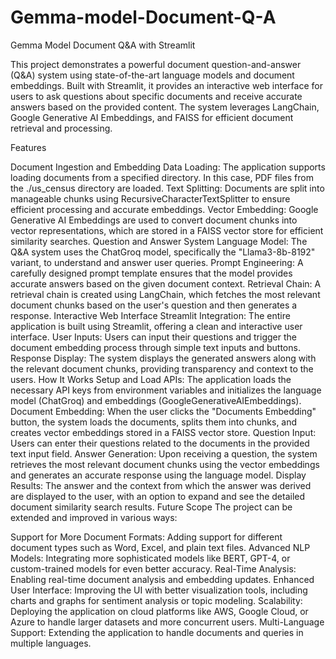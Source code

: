 # Gemma-model-Document-Q-A

Gemma Model Document Q&A with Streamlit

This project demonstrates a powerful document question-and-answer (Q&A) system using state-of-the-art language models and document embeddings. Built with Streamlit, it provides an interactive web interface for users to ask questions about specific documents and receive accurate answers based on the provided content. The system leverages LangChain, Google Generative AI Embeddings, and FAISS for efficient document retrieval and processing.

Features

Document Ingestion and Embedding
Data Loading: The application supports loading documents from a specified directory. In this case, PDF files from the ./us_census directory are loaded.
Text Splitting: Documents are split into manageable chunks using RecursiveCharacterTextSplitter to ensure efficient processing and accurate embeddings.
Vector Embedding: Google Generative AI Embeddings are used to convert document chunks into vector representations, which are stored in a FAISS vector store for efficient similarity searches.
Question and Answer System
Language Model: The Q&A system uses the ChatGroq model, specifically the "Llama3-8b-8192" variant, to understand and answer user queries.
Prompt Engineering: A carefully designed prompt template ensures that the model provides accurate answers based on the given document context.
Retrieval Chain: A retrieval chain is created using LangChain, which fetches the most relevant document chunks based on the user's question and then generates a response.
Interactive Web Interface
Streamlit Integration: The entire application is built using Streamlit, offering a clean and interactive user interface.
User Inputs: Users can input their questions and trigger the document embedding process through simple text inputs and buttons.
Response Display: The system displays the generated answers along with the relevant document chunks, providing transparency and context to the users.
How It Works
Setup and Load APIs: The application loads the necessary API keys from environment variables and initializes the language model (ChatGroq) and embeddings (GoogleGenerativeAIEmbeddings).
Document Embedding: When the user clicks the "Documents Embedding" button, the system loads the documents, splits them into chunks, and creates vector embeddings stored in a FAISS vector store.
Question Input: Users can enter their questions related to the documents in the provided text input field.
Answer Generation: Upon receiving a question, the system retrieves the most relevant document chunks using the vector embeddings and generates an accurate response using the language model.
Display Results: The answer and the context from which the answer was derived are displayed to the user, with an option to expand and see the detailed document similarity search results.
Future Scope
The project can be extended and improved in various ways:

Support for More Document Formats: Adding support for different document types such as Word, Excel, and plain text files.
Advanced NLP Models: Integrating more sophisticated models like BERT, GPT-4, or custom-trained models for even better accuracy.
Real-Time Analysis: Enabling real-time document analysis and embedding updates.
Enhanced User Interface: Improving the UI with better visualization tools, including charts and graphs for sentiment analysis or topic modeling.
Scalability: Deploying the application on cloud platforms like AWS, Google Cloud, or Azure to handle larger datasets and more concurrent users.
Multi-Language Support: Extending the application to handle documents and queries in multiple languages.
